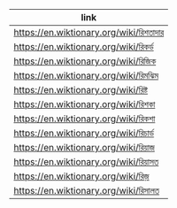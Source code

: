 |link|
|----|
|https://en.wiktionary.org/wiki/রিশতাদার|
|https://en.wiktionary.org/wiki/রিকর্ড|
|https://en.wiktionary.org/wiki/রিজিক|
|https://en.wiktionary.org/wiki/রিমঝিম|
|https://en.wiktionary.org/wiki/রিষ্ট|
|https://en.wiktionary.org/wiki/রিশকা|
|https://en.wiktionary.org/wiki/রিকশা|
|https://en.wiktionary.org/wiki/রিচার্ড|
|https://en.wiktionary.org/wiki/রিয়াজ|
|https://en.wiktionary.org/wiki/রিয়াসত|
|https://en.wiktionary.org/wiki/রিজ়|
|https://en.wiktionary.org/wiki/রিসালত|
